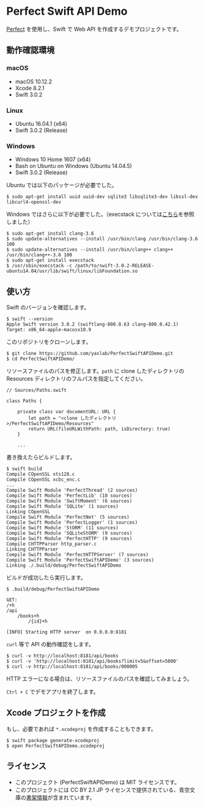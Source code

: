 # Perfect Swift API Demo

[Perfect](https://github.com/PerfectlySoft/Perfect) を使用し、Swift で Web API を作成するデモプロジェクトです。

## 動作確認環境

### macOS

- macOS 10.12.2
- Xcode 8.2.1
- Swift 3.0.2

### Linux

- Ubuntu 16.04.1 (x64)
- Swift 3.0.2 (Release)

### Windows

- Windows 10 Home 1607 (x64)
- Bash on Ubuntu on Windows (Ubuntu 14.04.5)
- Swift 3.0.2 (Release)

Ubuntu では以下のパッケージが必要でした。

```
$ sudo apt-get install uuid uuid-dev sqlite3 libsqlite3-dev libssl-dev libcurl4-openssl-dev
```

Windows ではさらに以下が必要でした。（execstack については[こちら](https://github.com/Microsoft/BashOnWindows/issues/286)を参照しました）

```
$ sudo apt-get install clang-3.6
$ sudo update-alternatives --install /usr/bin/clang /usr/bin/clang-3.6 100
$ sudo update-alternatives --install /usr/bin/clang++ clang++ /usr/bin/clang++-3.6 100
$ sudo apt-get install execstack
$ /usr/sbin/execstack -c /path/to/swift-3.0.2-RELEASE-ubuntu14.04/usr/lib/swift/linux/libFoundation.so
```

## 使い方

Swift のバージョンを確認します。

```
$ swift --version
Apple Swift version 3.0.2 (swiftlang-800.0.63 clang-800.0.42.1)
Target: x86_64-apple-macosx10.9
```

このリポジトリをクローンします。

```
$ git clone https://github.com/yaslab/PerfectSwiftAPIDemo.git
$ cd PerfectSwiftAPIDemo/
```

リソースファイルのパスを修正します。`path` に clone したディレクトリの Resources ディレクトリのフルパスを指定してください。

```
// Sources/Paths.swift

class Paths {

    private class var documentURL: URL {
        let path = "<clone したディレクトリ>/PerfectSwiftAPIDemo/Resources"
        return URL(fileURLWithPath: path, isDirectory: true)
    }

    ...
```

書き換えたらビルドします。

```
$ swift build
Compile COpenSSL xts128.c
Compile COpenSSL xcbc_enc.c
...
Compile Swift Module 'PerfectThread' (2 sources)
Compile Swift Module 'PerfectLib' (10 sources)
Compile Swift Module 'SwiftMoment' (6 sources)
Compile Swift Module 'SQLite' (1 sources)
Linking COpenSSL
Compile Swift Module 'PerfectNet' (5 sources)
Compile Swift Module 'PerfectLogger' (1 sources)
Compile Swift Module 'StORM' (11 sources)
Compile Swift Module 'SQLiteStORM' (9 sources)
Compile Swift Module 'PerfectHTTP' (9 sources)
Compile CHTTPParser http_parser.c
Linking CHTTPParser
Compile Swift Module 'PerfectHTTPServer' (7 sources)
Compile Swift Module 'PerfectSwiftAPIDemo' (3 sources)
Linking ./.build/debug/PerfectSwiftAPIDemo
```

ビルドが成功したら実行します。

```
$ .build/debug/PerfectSwiftAPIDemo

GET:
/+h
/api
	/books+h
		/{id}+h

[INFO] Starting HTTP server  on 0.0.0.0:8181
```

`curl` 等で API の動作確認をします。

```
$ curl -v http://localhost:8181/api/books
$ curl -v 'http://localhost:8181/api/books?limit=5&offset=5000'
$ curl -v http://localhost:8181/api/books/000005
```

HTTP エラーになる場合は、リソースファイルのパスを確認してみましょう。

`Ctrl + C` でデモアプリを終了します。

## Xcode プロジェクトを作成

もし、必要であれば `*.xcodeproj` を作成することもできます。

```
$ swift package generate-xcodeproj
$ open PerfectSwiftAPIDemo.xcodeproj
```

## ライセンス

- このプロジェクト (PerfectSwiftAPIDemo) は MIT ライセンスです。
- このプロジェクトには CC BY 2.1 JP ライセンスで提供されている、青空文庫の[書架情報](http://www.aozora.gr.jp/index_pages/person_all.html)が含まれています。
